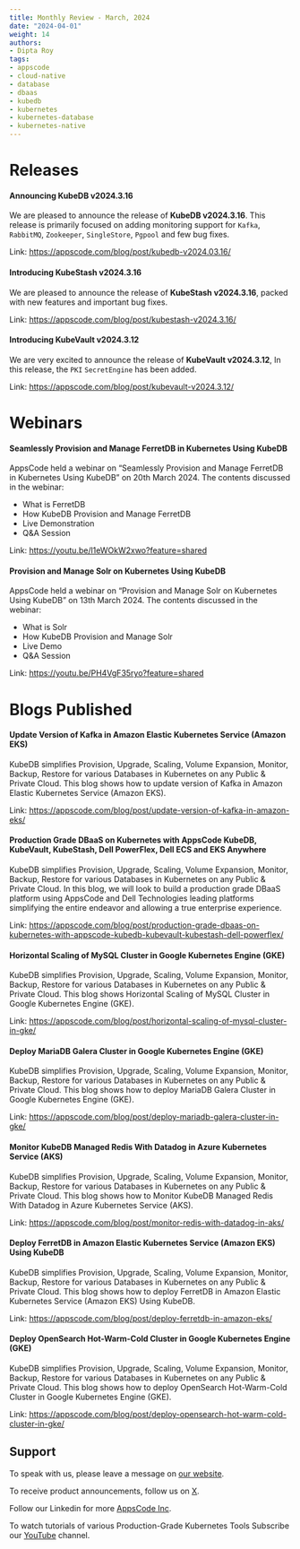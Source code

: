 ```yaml
---
title: Monthly Review - March, 2024
date: "2024-04-01"
weight: 14
authors:
- Dipta Roy
tags:
- appscode
- cloud-native
- database
- dbaas
- kubedb
- kubernetes
- kubernetes-database
- kubernetes-native
---
```


# Releases


#### Announcing KubeDB v2024.3.16

We are pleased to announce the release of **KubeDB v2024.3.16**. This release is primarily focused on adding monitoring support for `Kafka`, `RabbitMQ`, `Zookeeper`, `SingleStore`, `Pgpool` and few bug fixes.

Link: https://appscode.com/blog/post/kubedb-v2024.03.16/


#### Introducing KubeStash v2024.3.16

We are pleased to announce the release of **KubeStash v2024.3.16**, packed with new features and important bug fixes.

Link: https://appscode.com/blog/post/kubestash-v2024.3.16/


#### Introducing KubeVault v2024.3.12

We are very excited to announce the release of **KubeVault v2024.3.12**, In this release, the `PKI` `SecretEngine` has been added.

Link: https://appscode.com/blog/post/kubevault-v2024.3.12/



# Webinars


#### Seamlessly Provision and Manage FerretDB in Kubernetes Using KubeDB

AppsCode held a webinar on “Seamlessly Provision and Manage FerretDB in Kubernetes Using KubeDB” on 20th March 2024. The contents discussed in the webinar:

- What is FerretDB
- How KubeDB Provision and Manage FerretDB 
- Live Demonstration
- Q&A Session

Link: https://youtu.be/l1eWOkW2xwo?feature=shared


#### Provision and Manage Solr on Kubernetes Using KubeDB

AppsCode held a webinar on “Provision and Manage Solr on Kubernetes Using KubeDB” on 13th March 2024. The contents discussed in the webinar:

- What is Solr
- How KubeDB Provision and Manage Solr
- Live Demo
- Q&A Session

Link: https://youtu.be/PH4VgF35ryo?feature=shared



# Blogs Published



#### Update Version of Kafka in Amazon Elastic Kubernetes Service (Amazon EKS)

KubeDB simplifies Provision, Upgrade, Scaling, Volume Expansion, Monitor, Backup, Restore for various Databases in Kubernetes on any Public & Private Cloud. This blog shows how to update version of Kafka in Amazon Elastic Kubernetes Service (Amazon EKS).

Link: https://appscode.com/blog/post/update-version-of-kafka-in-amazon-eks/


#### Production Grade DBaaS on Kubernetes with AppsCode KubeDB, KubeVault, KubeStash, Dell PowerFlex, Dell ECS and EKS Anywhere

KubeDB simplifies Provision, Upgrade, Scaling, Volume Expansion, Monitor, Backup, Restore for various Databases in Kubernetes on any Public & Private Cloud. In this blog, we will look to build a production grade DBaaS platform using AppsCode and Dell Technologies leading platforms simplifying the entire endeavor and allowing a true enterprise experience. 

Link: https://appscode.com/blog/post/production-grade-dbaas-on-kubernetes-with-appscode-kubedb-kubevault-kubestash-dell-powerflex/


#### Horizontal Scaling of MySQL Cluster in Google Kubernetes Engine (GKE)

KubeDB simplifies Provision, Upgrade, Scaling, Volume Expansion, Monitor, Backup, Restore for various Databases in Kubernetes on any Public & Private Cloud. This blog shows Horizontal Scaling of MySQL Cluster in Google Kubernetes Engine (GKE).

Link: https://appscode.com/blog/post/horizontal-scaling-of-mysql-cluster-in-gke/


#### Deploy MariaDB Galera Cluster in Google Kubernetes Engine (GKE)

KubeDB simplifies Provision, Upgrade, Scaling, Volume Expansion, Monitor, Backup, Restore for various Databases in Kubernetes on any Public & Private Cloud. This blog shows how to deploy MariaDB Galera Cluster in Google Kubernetes Engine (GKE).

Link: https://appscode.com/blog/post/deploy-mariadb-galera-cluster-in-gke/


#### Monitor KubeDB Managed Redis With Datadog in Azure Kubernetes Service (AKS)

KubeDB simplifies Provision, Upgrade, Scaling, Volume Expansion, Monitor, Backup, Restore for various Databases in Kubernetes on any Public & Private Cloud. This blog shows how to Monitor KubeDB Managed Redis With Datadog in Azure Kubernetes Service (AKS).

Link: https://appscode.com/blog/post/monitor-redis-with-datadog-in-aks/


#### Deploy FerretDB in Amazon Elastic Kubernetes Service (Amazon EKS) Using KubeDB

KubeDB simplifies Provision, Upgrade, Scaling, Volume Expansion, Monitor, Backup, Restore for various Databases in Kubernetes on any Public & Private Cloud. This blog shows how to deploy FerretDB in Amazon Elastic Kubernetes Service (Amazon EKS) Using KubeDB.

Link: https://appscode.com/blog/post/deploy-ferretdb-in-amazon-eks/


#### Deploy OpenSearch Hot-Warm-Cold Cluster in Google Kubernetes Engine (GKE)

KubeDB simplifies Provision, Upgrade, Scaling, Volume Expansion, Monitor, Backup, Restore for various Databases in Kubernetes on any Public & Private Cloud. This blog shows how to deploy OpenSearch Hot-Warm-Cold Cluster in Google Kubernetes Engine (GKE).

Link: https://appscode.com/blog/post/deploy-opensearch-hot-warm-cold-cluster-in-gke/




## Support

To speak with us, please leave a message on [our website](https://appscode.com/contact/).

To receive product announcements, follow us on [X](https://twitter.com/AppsCodeHQ/).

Follow our Linkedin for more [AppsCode Inc](https://www.linkedin.com/company/appscode/).

To watch tutorials of various Production-Grade Kubernetes Tools Subscribe our [YouTube](https://youtube.com/@appscode) channel.
